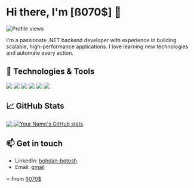 # Hi there, I'm [ß070$] 👋

![Profile views](https://gpvc.arturio.dev/your-github-username)

I'm a passionate .NET backend developer with experience in building scalable, high-performance applications. I love learning new technologies and automate every action.

## 🔧 Technologies & Tools

![](https://img.shields.io/badge/OS-Windows-informational?style=flat&logo=windows&logoColor=white&color=0078D6)
![](https://img.shields.io/badge/Editor-Visual_Studio-informational?style=flat&logo=visual-studio&logoColor=white&color=5C2D91)
![](https://img.shields.io/badge/Code-CSharp-informational?style=flat&logo=c-sharp&logoColor=white&color=239120)
![](https://img.shields.io/badge/Framework-.NET-informational?style=flat&logo=.net&logoColor=white&color=512BD4)
![](https://img.shields.io/badge/Database-SQL_Server-informational?style=flat&logo=microsoft-sql-server&logoColor=white&color=CC2927)
![](https://img.shields.io/badge/Tools-Docker-informational?style=flat&logo=docker&logoColor=white&color=2496ED)

## 📈 GitHub Stats

<a href="https://github.com/your-github-username">
  <img align="center" src="https://github-readme-stats.vercel.app/api/top-langs/?username=your-github-username&theme=dark&hide_langs_below=1" />
</a>
<a href="https://github.com/your-github-username">
  <img align="center" src="https://github-readme-stats.vercel.app/api?username=your-github-username&show_icons=true&theme=dark&line_height=27" alt="Your Name's GitHub stats" />
</a>

## 📫 Get in touch

- LinkedIn: [bohdan-botosh](https://www.linkedin.com/in/bohdan-botosh/)
- Email: [gmail](mailto:b0t0sh@proton.me)

⭐️ From [ß070$](https://github.com/b0t0s)
